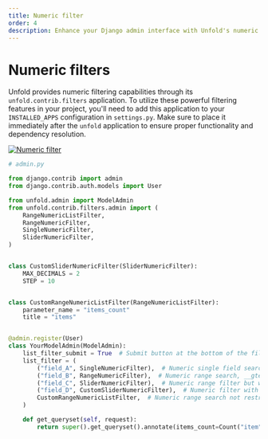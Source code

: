 ```yaml
---
title: Numeric filter
order: 4
description: Enhance your Django admin interface with Unfold's numeric filtering capabilities, including single field, range, and slider filters for precise data filtering. Learn how to implement and customize various numeric filter types with examples and configuration options.
---
```


# Numeric filters

Unfold provides numeric filtering capabilities through its `unfold.contrib.filters` application. To utilize these powerful filtering features in your project, you'll need to add this application to your `INSTALLED_APPS` configuration in `settings.py`. Make sure to place it immediately after the `unfold` application to ensure proper functionality and dependency resolution.

[![Numeric filter](/static/docs/filters/numeric-filter.webp)](/static/docs/filters/numeric-filter.webp)

```python
# admin.py

from django.contrib import admin
from django.contrib.auth.models import User

from unfold.admin import ModelAdmin
from unfold.contrib.filters.admin import (
    RangeNumericListFilter,
    RangeNumericFilter,
    SingleNumericFilter,
    SliderNumericFilter,
)


class CustomSliderNumericFilter(SliderNumericFilter):
    MAX_DECIMALS = 2
    STEP = 10


class CustomRangeNumericListFilter(RangeNumericListFilter):
    parameter_name = "items_count"
    title = "items"


@admin.register(User)
class YourModelAdmin(ModelAdmin):
    list_filter_submit = True  # Submit button at the bottom of the filter
    list_filter = (
        ("field_A", SingleNumericFilter),  # Numeric single field search, __gte lookup
        ("field_B", RangeNumericFilter),  # Numeric range search, __gte and __lte lookup
        ("field_C", SliderNumericFilter),  # Numeric range filter but with slider
        ("field_D", CustomSliderNumericFilter),  # Numeric filter with custom attributes
        CustomRangeNumericListFilter,  # Numeric range search not restricted to a model field
    )

    def get_queryset(self, request):
        return super().get_queryset().annotate(items_count=Count("item", distinct=True))
```
